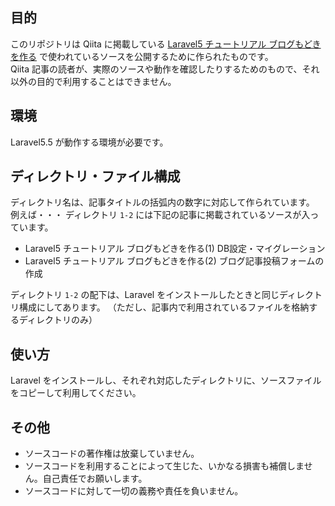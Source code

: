 ## 目的
このリポジトリは Qiita に掲載している [Laravel5 チュートリアル ブログもどきを作る]() で使われているソースを公開するために作られたものです。  
Qiita 記事の読者が、実際のソースや動作を確認したりするためのもので、それ以外の目的で利用することはできません。


## 環境
Laravel5.5 が動作する環境が必要です。


## ディレクトリ・ファイル構成
ディレクトリ名は、記事タイトルの括弧内の数字に対応して作られています。  
例えば・・・
ディレクトリ `1-2` には下記の記事に掲載されているソースが入っています。
- Laravel5 チュートリアル ブログもどきを作る(1) DB設定・マイグレーション
- Laravel5 チュートリアル ブログもどきを作る(2) ブログ記事投稿フォームの作成

ディレクトリ `1-2` の配下は、Laravel をインストールしたときと同じディレクトリ構成にしてあります。
（ただし、記事内で利用されているファイルを格納するディレクトリのみ）


## 使い方
Laravel をインストールし、それぞれ対応したディレクトリに、ソースファイルをコピーして利用してください。


## その他
- ソースコードの著作権は放棄していません。
- ソースコードを利用することによって生じた、いかなる損害も補償しません。自己責任でお願いします。
- ソースコードに対して一切の義務や責任を負いません。
